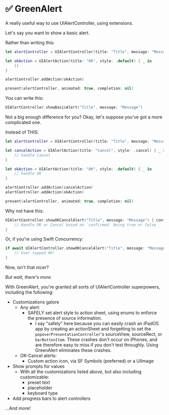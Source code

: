 # ✅ GreenAlert

A really useful way to use UIAlertController, using extensions.

Let's say you want to show a basic alert.

Rather than writing this:
```Swift
let alertController = UIAlertController(title: "Title", message: "Message")

let okAction = UIAlertAction(title: "OK", style: .default) { _ in
    ()
}

alertController.addAction(okAction)

present(alertController, animated: true, completion: nil)
```

You can write this:
```Swift
UIAlertController.showBasicAlert("Title", message: "Message")
```

Not a big enough difference for you? Okay, let's suppose you've got a more complicated one.

Instead of THIS:
```Swift
let alertController = UIAlertController(title: "Title", message: "Message")

let cancelAction = UIAlertAction(title: "Cancel", style: .cancel) { _ in
    // handle Cancel
}

let okAction = UIAlertAction(title: "OK", style: .default) { _ in
    // handle OK
}

alertController.addAction(cancelAction)
alertController.addAction(okAction)

present(alertController, animated: true, completion: nil)
```

Why not have this:
```Swift
UIAlertController.showOKCancelAlert("Title", message: "Message") { confirmed in
    // Handle OK or Cancel based on `confirmed` being true or false
}
```

Or, if you're using Swift Concurrency:
```Swift
if await UIAlertController.showOKCancelAlert("Title", message: "Message") {
    // User tapped OK!
}
```

Now, isn't that nicer?

_But wait, there's more._

With GreenAlert, you're granted all sorts of UIAlertController superpowers, including the following:
- Customizations galore
    - Any alert:
        - SAFELY set alert style to action sheet, using enums to enforce the presence of source information.
            - I say "safely" here because you can easily crash an iPadOS app by creating an actionSheet and forgetting to set the `popoverPresentationController`'s sourceView, sourceRect, or `barButtonItem`. These crashes don't occur on iPhones, and are therefore easy to miss if you don't test throughly. Using GreenAlert eliminates these crashes.
    - OK-Cancel alerts:
        - Custom action icon, via SF Symbols (preferred) or a UIImage
- Show prompts for values
    - With all the customizations listed above, but also including customizable:
        - preset text
        - placeholder
        - keyboard type
- Add progress bars to alert controllers

…And more!
